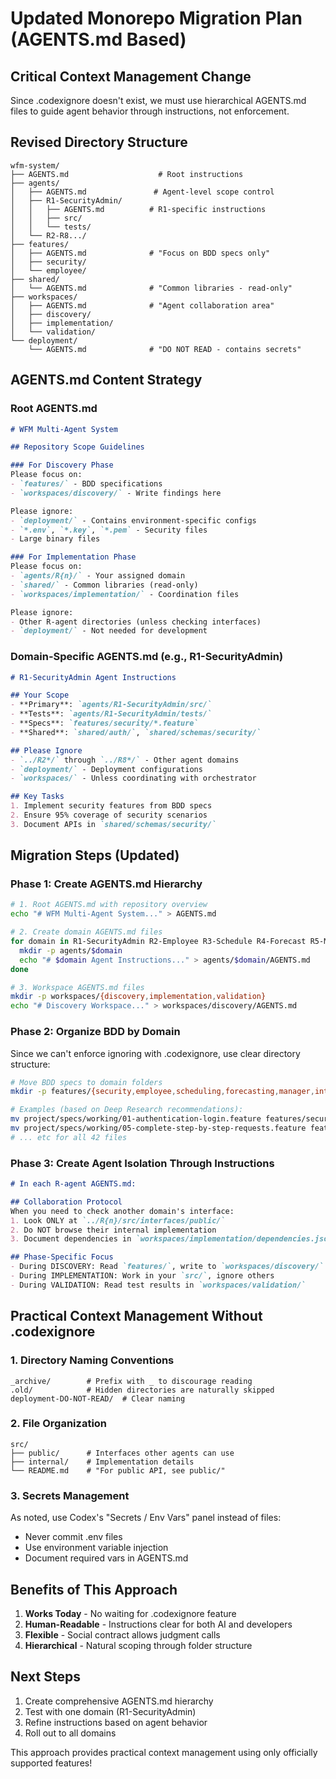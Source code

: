 # Updated Monorepo Migration Plan (AGENTS.md Based)

## Critical Context Management Change
Since .codexignore doesn't exist, we must use hierarchical AGENTS.md files to guide agent behavior through instructions, not enforcement.

## Revised Directory Structure
```
wfm-system/
├── AGENTS.md                    # Root instructions
├── agents/
│   ├── AGENTS.md               # Agent-level scope control
│   ├── R1-SecurityAdmin/
│   │   ├── AGENTS.md          # R1-specific instructions
│   │   ├── src/
│   │   └── tests/
│   └── R2-R8.../
├── features/
│   ├── AGENTS.md              # "Focus on BDD specs only"
│   ├── security/
│   └── employee/
├── shared/
│   └── AGENTS.md              # "Common libraries - read-only"
├── workspaces/
│   ├── AGENTS.md              # "Agent collaboration area"
│   ├── discovery/
│   ├── implementation/
│   └── validation/
└── deployment/
    └── AGENTS.md              # "DO NOT READ - contains secrets"
```

## AGENTS.md Content Strategy

### Root AGENTS.md
```markdown
# WFM Multi-Agent System

## Repository Scope Guidelines

### For Discovery Phase
Please focus on:
- `features/` - BDD specifications
- `workspaces/discovery/` - Write findings here

Please ignore:
- `deployment/` - Contains environment-specific configs
- `*.env`, `*.key`, `*.pem` - Security files
- Large binary files

### For Implementation Phase
Please focus on:
- `agents/R{n}/` - Your assigned domain
- `shared/` - Common libraries (read-only)
- `workspaces/implementation/` - Coordination files

Please ignore:
- Other R-agent directories (unless checking interfaces)
- `deployment/` - Not needed for development
```

### Domain-Specific AGENTS.md (e.g., R1-SecurityAdmin)
```markdown
# R1-SecurityAdmin Agent Instructions

## Your Scope
- **Primary**: `agents/R1-SecurityAdmin/src/`
- **Tests**: `agents/R1-SecurityAdmin/tests/`
- **Specs**: `features/security/*.feature`
- **Shared**: `shared/auth/`, `shared/schemas/security/`

## Please Ignore
- `../R2*/` through `../R8*/` - Other agent domains
- `deployment/` - Deployment configurations
- `workspaces/` - Unless coordinating with orchestrator

## Key Tasks
1. Implement security features from BDD specs
2. Ensure 95% coverage of security scenarios
3. Document APIs in `shared/schemas/security/`
```

## Migration Steps (Updated)

### Phase 1: Create AGENTS.md Hierarchy
```bash
# 1. Root AGENTS.md with repository overview
echo "# WFM Multi-Agent System..." > AGENTS.md

# 2. Create domain AGENTS.md files
for domain in R1-SecurityAdmin R2-Employee R3-Schedule R4-Forecast R5-Manager R6-Integration R7-Reports R8-Mobile; do
  mkdir -p agents/$domain
  echo "# $domain Agent Instructions..." > agents/$domain/AGENTS.md
done

# 3. Workspace AGENTS.md files
mkdir -p workspaces/{discovery,implementation,validation}
echo "# Discovery Workspace..." > workspaces/discovery/AGENTS.md
```

### Phase 2: Organize BDD by Domain
Since we can't enforce ignoring with .codexignore, use clear directory structure:
```bash
# Move BDD specs to domain folders
mkdir -p features/{security,employee,scheduling,forecasting,manager,integration,reporting,mobile}

# Examples (based on Deep Research recommendations):
mv project/specs/working/01-authentication-login.feature features/security/
mv project/specs/working/05-complete-step-by-step-requests.feature features/employee/
# ... etc for all 42 files
```

### Phase 3: Create Agent Isolation Through Instructions
```markdown
# In each R-agent AGENTS.md:

## Collaboration Protocol
When you need to check another domain's interface:
1. Look ONLY at `../R{n}/src/interfaces/public/`
2. Do NOT browse their internal implementation
3. Document dependencies in `workspaces/implementation/dependencies.json`

## Phase-Specific Focus
- During DISCOVERY: Read `features/`, write to `workspaces/discovery/`
- During IMPLEMENTATION: Work in your `src/`, ignore others
- During VALIDATION: Read test results in `workspaces/validation/`
```

## Practical Context Management Without .codexignore

### 1. Directory Naming Conventions
```
_archive/        # Prefix with _ to discourage reading
.old/            # Hidden directories are naturally skipped
deployment-DO-NOT-READ/  # Clear naming
```

### 2. File Organization
```
src/
├── public/      # Interfaces other agents can use
├── internal/    # Implementation details
└── README.md    # "For public API, see public/"
```

### 3. Secrets Management
As noted, use Codex's "Secrets / Env Vars" panel instead of files:
- Never commit .env files
- Use environment variable injection
- Document required vars in AGENTS.md

## Benefits of This Approach

1. **Works Today** - No waiting for .codexignore feature
2. **Human-Readable** - Instructions clear for both AI and developers
3. **Flexible** - Social contract allows judgment calls
4. **Hierarchical** - Natural scoping through folder structure

## Next Steps

1. Create comprehensive AGENTS.md hierarchy
2. Test with one domain (R1-SecurityAdmin)
3. Refine instructions based on agent behavior
4. Roll out to all domains

This approach provides practical context management using only officially supported features!